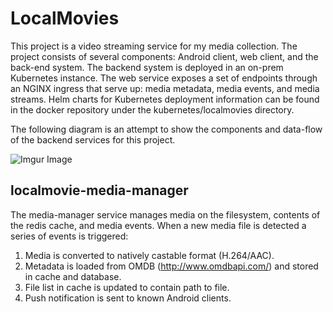 <h1>LocalMovies</h1>

This project is a video streaming service for my media collection. The project consists of
several components: Android client, web client, and the back-end system. The backend system
is deployed in an on-prem Kubernetes instance. The web service exposes a set of endpoints
through an NGINX ingress that serve up: media metadata, media events, and media streams. Helm 
charts for Kubernetes deployment information can be found in the docker repository under the 
kubernetes/localmovies directory.

The following diagram is an attempt to show the components and data-flow of the backend
services for this project.

![Imgur Image](https://imgur.com/VPpYI4W.png)

<h2>localmovie-media-manager</h2>

The media-manager service manages media on the filesystem, contents of the redis cache, and media events.
When a new media file is detected a series of events is triggered:

1) Media is converted to natively castable format (H.264/AAC).
2) Metadata is loaded from OMDB (http://www.omdbapi.com/) and stored in cache and database.
3) File list in cache is updated to contain path to file.
4) Push notification is sent to known Android clients.